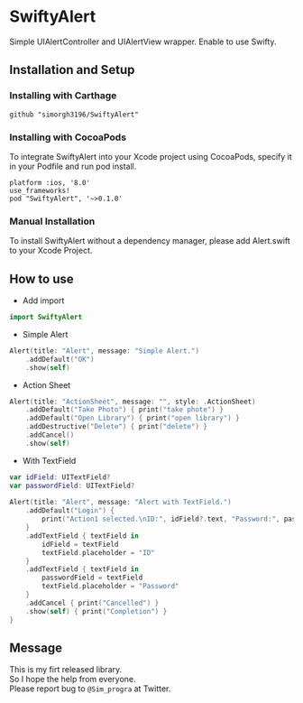 # SwiftyAlert
Simple UIAlertController and UIAlertView wrapper.
Enable to use Swifty.


## Installation and Setup

### Installing with Carthage
```
github "simorgh3196/SwiftyAlert"
```

### Installing with CocoaPods
To integrate SwiftyAlert into your Xcode project using CocoaPods, specify it in your Podfile and run pod install.  

```
platform :ios, '8.0'
use_frameworks!
pod "SwiftyAlert", '~>0.1.0'
```

### Manual Installation
To install SwiftyAlert without a dependency manager, please add Alert.swift to your Xcode Project.


## How to use
- Add import
``` swift
import SwiftyAlert
```

- Simple Alert
``` swift
Alert(title: "Alert", message: "Simple Alert.")
    .addDefault("OK")
    .show(self)
```

- Action Sheet
``` swift
Alert(title: "ActionSheet", message: "", style: .ActionSheet)
    .addDefault("Take Photo") { print("take phote") }
    .addDefault("Open Library") { print("open library") }
    .addDestructive("Delete") { print("delete") }
    .addCancel()
    .show(self)
```

- With TextField
``` swift
var idField: UITextField?
var passwordField: UITextField?
    
Alert(title: "Alert", message: "Alert with TextField.")
    .addDefault("Login") {
        print("Action1 selected.\nID:", idField?.text, "Password:", passwordField?.text)
    }
    .addTextField { textField in
        idField = textField
        textField.placeholder = "ID"
    }
    .addTextField { textField in
        passwordField = textField
        textField.placeholder = "Password"
    }
    .addCancel { print("Cancelled") }
    .show(self) { print("Completion") }
}
```


## Message
This is my firt released library.  
So I hope the help from everyone.  
Please report bug to `@Sim_progra` at Twitter.
